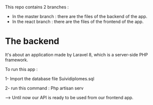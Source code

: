 This repo contains 2 branches :
* In the master branch : there are the files of the backend of the app.
* In the react branch : there are the files of the frontend of the app.

# The backend 
It's about an application made by Laravel 8, which is a server-side PHP framework.

To run this app :

1- Import the database file Suividiplomes.sql

2- run this command : Php artisan serv

--> Until now our API is ready to be used from our frontend app.
